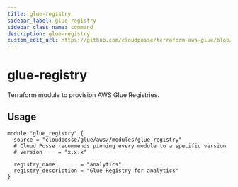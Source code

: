 ```yaml
---
title: glue-registry
sidebar_label: glue-registry
sidebar_class_name: command
description: glue-registry
custom_edit_url: https://github.com/cloudposse/terraform-aws-glue/blob/main/modules/glue-registry/README.md
---
```


# glue-registry

Terraform module to provision AWS Glue Registries.

## Usage

```hcl
module "glue_registry" {
  source = "cloudposse/glue/aws//modules/glue-registry"
  # Cloud Posse recommends pinning every module to a specific version
  # version     = "x.x.x"

  registry_name        = "analytics"
  registry_description = "Glue Registry for analytics"
}
```

